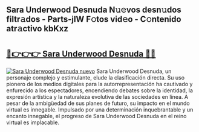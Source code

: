 ## Sara Underwood Desnuda N𝚞𝚎vos desn𝚞dos filtr𝚊dos - Parts-jIW F𝚘tos vid𝚎o - C𝚘ntenido atr𝚊ctivo kbKxz

# <h2><a href="http://mb5gzi.tromn.icu/?c=Sara+Underwood+Desnuda">🔗👉👉👉 Sara Underwood Desnuda 🔗🔗</a></h2>

[![Sara Underwood Desnuda nuevo](https://i.imgur.com/pEAQMta.gif)](http://mb5gzi.tromn.icu/?c=Sara+Underwood+Desnuda)
Sara Underwood Desnuda, un personaje complejo y estimulante, elude la clasificación directa. Su uso pionero de los medios digitales para la autorrepresentación ha cautivado y enfurecido a los espectadores, encendiendo debates sobre la identidad, la expresión artística y la naturaleza evolutiva de las sociedades en línea. A pesar de la ambigüedad de sus planes de futuro, su impacto en el mundo virtual es innegable. Impulsado por una determinación inquebrantable y un encanto innegable, el progreso de Sara Underwood Desnuda en el reino virtual es implacable.
